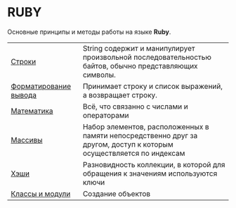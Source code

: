 # RUBY

Основные принципы и методы работы на языке **Ruby**.

|  |  |
|--|--|
| [Строки](/string.md) |  String содержит и манипулирует произвольной последовательностью байтов, обычно представляющих символы. |
| [Форматирование вывода](/format.md) | Принимает строку и список выражений, а возвращает строку. |
| [Математика](/math.md) | Всё, что связанно с числами и операторами |
| [Массивы](/array.md) | Набор элементов, расположенных в памяти непосредственно друг за другом, доступ к которым осуществляется по индексам |
| [Хэши](/hash.md) | Разновидность коллекции, в которой для обращения к значениям используются ключи |
| [Классы и модули](/class.md) | Создание объектов |
